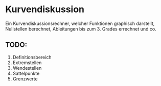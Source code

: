 # Kurvendiskussion

Ein Kurvendiskussionsrechner, welcher Funktionen graphisch darstellt, Nullstellen berechnet, Ableitungen bis zum 3. Grades errechnet und co.

## TODO:
1. Definitionsbereich
2. Extremstellen
3. Wendestellen
4. Sattelpunkte
5. Grenzwerte